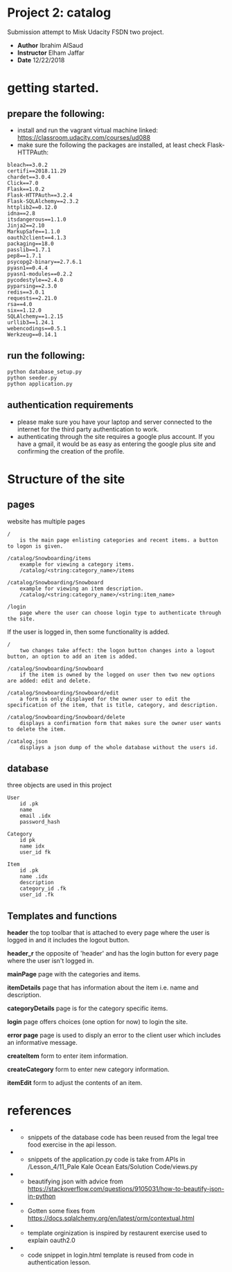 # Project 2: catalog
Submission attempt to Misk Udacity FSDN two project. 
* **Author** Ibrahim AlSaud
* **Instructor** Elham Jaffar
* **Date** 12/22/2018


# getting started. 

## prepare the following:
* install and run the vagrant virtual machine linked: https://classroom.udacity.com/courses/ud088
* make sure the following the packages are installed, at least check Flask-HTTPAuth:
```
bleach==3.0.2
certifi==2018.11.29
chardet==3.0.4
Click==7.0
Flask==1.0.2
Flask-HTTPAuth==3.2.4
Flask-SQLAlchemy==2.3.2
httplib2==0.12.0
idna==2.8
itsdangerous==1.1.0
Jinja2==2.10
MarkupSafe==1.1.0
oauth2client==4.1.3
packaging==18.0
passlib==1.7.1
pep8==1.7.1
psycopg2-binary==2.7.6.1
pyasn1==0.4.4
pyasn1-modules==0.2.2
pycodestyle==2.4.0
pyparsing==2.3.0
redis==3.0.1
requests==2.21.0
rsa==4.0
six==1.12.0
SQLAlchemy==1.2.15
urllib3==1.24.1
webencodings==0.5.1
Werkzeug==0.14.1
```


## run the following:
```
python database_setup.py
python seeder.py
python application.py
```


## authentication requirements
- please make sure you have your laptop and server connected to the internet for the third party authentication to work. 
- authenticating through the site requires a google plus account. If you have a gmail, it would be as easy as entering the google plus site and confirming the creation of the profile.






# Structure of the site

## pages

website has multiple pages

	/ 
		is the main page enlisting categories and recent items. a button to logon is given.

	/catalog/Snowboarding/items
		example for viewing a category items.
		/catalog/<string:category_name>/items

	/catalog/Snowboarding/Snowboard
		example for viewing an item description. 
		/catalog/<string:category_name>/<string:item_name>

	/login
		page where the user can choose login type to authenticate through the site.


If the user is logged in, then some functionality is added.

	/
		two changes take affect: the logon button changes into a logout button, an option to add an item is added. 

	/catalog/Snowboarding/Snowboard
		if the item is owned by the logged on user then two new options are added: edit and delete.

	/catalog/Snowboarding/Snowboard/edit
		a form is only displayed for the owner user to edit the specification of the item, that is title, category, and description.

	/catalog/Snowboarding/Snowboard/delete
		displays a confirmation form that makes sure the owner user wants to delete the item. 

	/catalog.json
		displays a json dump of the whole database without the users id.



## database

three objects are used in this project
	
	User
		id .pk
		name
		email .idx
		password_hash

	Category
		id pk
		name idx
		user_id fk

	Item
		id .pk
		name .idx
		description
		category_id .fk
		user_id .fk



## Templates and functions


**header**
	the top toolbar that is attached to every page where the user is logged in and it includes the logout button. 

**header_r**
	the opposite of 'header' and has the login button for every page where the user isn't logged in.

**mainPage**
	page with the categories and items.

**itemDetails**
	page that has information about the item i.e. name and description.

**categoryDetails**
	page is for the category specific items.

**login**
	page offers choices (one option for now) to login the site.

**error page**
	page is used to disply an error to the client user which includes an informative message.

**createItem**
	form to enter item information. 

**createCategory**
	form to enter new category information.

**itemEdit**
	form to adjust the contents of an item.





# references
* - snippets of the database code has been reused from the legal tree food exercise in the api lesson. 
* - snippets of the application.py code is take from APIs in /Lesson_4/11_Pale Kale Ocean Eats/Solution Code/views.py
* - beautifying json with advice from https://stackoverflow.com/questions/9105031/how-to-beautify-json-in-python
* - Gotten some fixes from https://docs.sqlalchemy.org/en/latest/orm/contextual.html
* - template orginization is inspired by restaurent exercise used to explain oauth2.0
* - code snippet in login.html template is reused from code in authentication lesson.